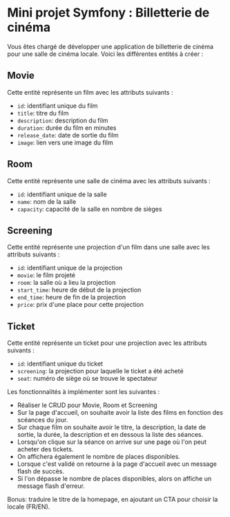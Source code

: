 # Mini projet Symfony : Billetterie de cinéma

Vous êtes chargé de développer une application de billetterie de cinéma pour une salle de cinéma locale. Voici les différentes entités à créer :

## Movie
Cette entité représente un film avec les attributs suivants :
- `id`: identifiant unique du film
- `title`: titre du film
- `description`: description du film
- `duration`: durée du film en minutes
- `release_date`: date de sortie du film
- `image`: lien vers une image du film

## Room
Cette entité représente une salle de cinéma avec les attributs suivants :
- `id`: identifiant unique de la salle
- `name`: nom de la salle
- `capacity`: capacité de la salle en nombre de sièges

## Screening
Cette entité représente une projection d'un film dans une salle avec les attributs suivants :
- `id`: identifiant unique de la projection
- `movie`: le film projeté
- `room`: la salle où a lieu la projection
- `start_time`: heure de début de la projection
- `end_time`: heure de fin de la projection
- `price`: prix d'une place pour cette projection

## Ticket
Cette entité représente un ticket pour une projection avec les attributs suivants :
- `id`: identifiant unique du ticket
- `screening`: la projection pour laquelle le ticket a été acheté
- `seat`: numéro de siège où se trouve le spectateur

Les fonctionnalités à implémenter sont les suivantes :
- Réaliser le CRUD pour Movie, Room et Screening
- Sur la page d'accueil, on souhaite avoir la liste des films en fonction des scéances du jour.
- Sur chaque film on souhaite avoir le titre, la description, la date de sortie, la durée, la description et en dessous la liste des séances.
- Lorsqu'on clique sur la séance on arrive sur une page où l'on peut acheter des tickets.
- On affichera également le nombre de places disponibles. 
- Lorsque c'est validé on retourne à la page d'accueil avec un message flash de succès.
- Si l'on dépasse le nombre de places disponibles, alors on affiche un message flash d'erreur.

Bonus: traduire le titre de la homepage, en ajoutant un CTA pour choisir la locale (FR/EN).
